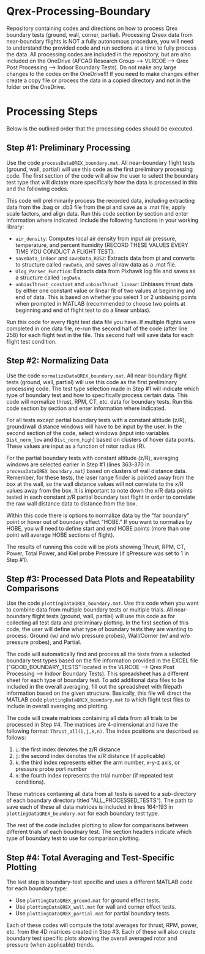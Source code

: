 # Qrex-Processing-Boundary
Repository containing codes and directions on how to process Qrex boundary tests (ground, wall, corner, partial). Processing Qreex data from near-boundary flights is NOT a fully autonomous procedure, you will need to understand the provided code and run sections at a time to fully process the data. All processing codes are included in the repository, but are also included on the OneDrive (AFCAD Research Group --> VLRCOE --> Qrex Post Processing --> Indoor Boundary Tests). Do not make any large changes to the codes on the OneDrive!!! If you need to make changes either create a copy file or process the data in a copied directory and not in the folder on the OneDrive.

# Processing Steps
Below is the outlined order that the processing codes should be executed.

## Step #1: Preliminary Processing 
Use the code ```processDataQREX_boundary.mat```. All near-boundary flight tests (ground, wall, partial) will use this code as the first preliminary processing code. The first section of the code will allow the user to select the boundary test type that will dictate more specifically how the data is processed in this and the following codes. 

This code will preliminarily process the recorded data, including extracting data from the .bag or .db3 file from the pi and save as a .mat file, apply scale factors, and align data. Run this code section by section and enter information where indicated. Include the following functions in your working library: 
  * ```air_density```: Computes local air density from input air pressure, temperature, and percent humidity (RECORD THESE VALUES EVERY TIME YOU CONDUCT A FLIGHT TEST).
  * ```saveData_indoor``` and ```saveData_ROS2```: Extracts data from pi and converts to structure called ```rawData```, and saves all raw data as a .mat file.
  * ```Ulog_Parser_Function```: Extracts data from Pixhawk log file and saves as a structure called ```logData```.
  * ```unbiasThrust_constant``` and ```unbiasThrust_linear```: Unbiases thrust data by either one constant value or linear fit of two values at beginning and end of data. This is based on whether you select 1 or 2 unbiasing points when prompted in MATLAB (recommended to choose two points at beginning and end of flight test to do a linear unbias).

Run this code for every flight test data file you have. If multiple flights were completed in one data file, re-run the second half of the code (after line 258) for each flight test in the file. This second half will save data for each flight test condition. 

## Step #2: Normalizing Data
Use the code ```normalizeDataQREX_boundary.mat```.  All near-boundary flight tests (ground, wall, partial) will use this code as the first preliminary processing code. The test type selection made in Step #1 will indicate which type of boundary test and how to specifically process certain data. This code will normalize thrust, RPM, CT, etc. data for boundary tests. Run this code section by section and enter information where indicated. 

For all tests except partial boundary tests with a constant altitude (z/R), ground/wall distance windows will have to be input by the user. In the second section of the code, select windows (input into variables ```Dist_norm_low``` and ```Dist_norm_high```) based on clusters of hover data points. These values are input as a function of rotor radius (R). 

For the partial boundary tests with constant altitude (z/R), averaging windows are selected earlier in Step #1 (lines 363-370 in ```processDataQREX_boundary.mat```) based on clusters of wall distance data. Remember, for these tests, the laser range finder is pointed away from the box at the wall, so the wall distance values will not correlate to the x/R values away from the box. It is important to note down the x/R data points tested in each constant z/R partial boundary test flight in order to correlate the raw wall distance data to distance from the box. 

Within this code there is options to normalize data by the "far boundary" point or hover out of boundary effect "HOBE." If you want to normalize by HOBE, you will need to define start and end HOBE points (more than one point will average HOBE sections of flight). 

The results of running this code will be plots showing Thrust, RPM, CT, Power, Total Power, and Kiel probe Pressure (if qPressure was set to 1 in Step #1). 

## Step #3: Processed Data Plots and Repeatability Comparisons
Use the code ```plottingDataQREX_boundary.mat```. Use this code when you want to combine data from multiple boundary tests or multiple trials. All near-boundary flight tests (ground, wall, partial) will use this code as for collecting all test data and preliminary plotting. In the first section of this code, the user will define what type of boundary tests they are wanting to process: Ground (w/ and w/o pressure probes), Wall/Corner (w/ and w/o pressure probes), and Partial. 

The code will automatically find and process all the tests from a selected boundary test types based on the file information provided in the EXCEL file ("GOOD_BOUNDARY_TESTS" located in the VLRCOE --> Qrex Post Processing --> Indoor Boundary Tests). This spreadsheet has a different sheet for each type of boundary test. To add additional data files to be included in the overall averaging, fill out the spreadsheet with filepath information based on the given structure. Basically, this file will direct the MATLAB code ```plottingDataQREX_boundary.mat``` to which flight test files to include in overall averaging and plotting. 

The code will create matrices containing all data from all trials to be processed in Step #4. The matrices are 4-dimensional and have the following format: ```Thrust_all(i,j,k,n)```. The index positions are described as follows:
1. ```i```: the first index denotes the z/R distance
2. ```j```: the second index denotes the x/R distance (if applicable)
3. ```k```: the third index represents either the arm number, x-y-z axis, or pressure probe port number
4. ```n```: the fourth index represents the trial number (if repeated test conditions).

These matrices containing all data from all tests is saved to a sub-directory of each boundary directory titled "ALL_PROCESSED_TESTS"). The path to save each of these all data matrices is included in lines 164-193 in ```plottingDataQREX_boundary.mat``` for each boundary test type. 

The rest of the code includes plotting to allow for comparisons between different trials of each boudnary test. The section headers indicate which type of boundary test to use for comparison plotting.

## Step #4: Total Averaging and Test-Specific Plotting
The last step is boundary-test specific and uses a different MATLAB code for each boundary type:
* Use ```plottingDataQREX_ground.mat``` for ground effect tests.
* Use ```plottingDataQREX_wall.mat``` for wall and corner effect tests.
* Use ```plottingDataQREX_partial.mat``` for partial boundary tests.

Each of these codes will compute the total averages for thrust, RPM, power, etc. from the 4D matrices created in Step #3. Each of these will also create boundary test specific plots showing the overall averaged rotor and pressure (when applicable) trends. 




